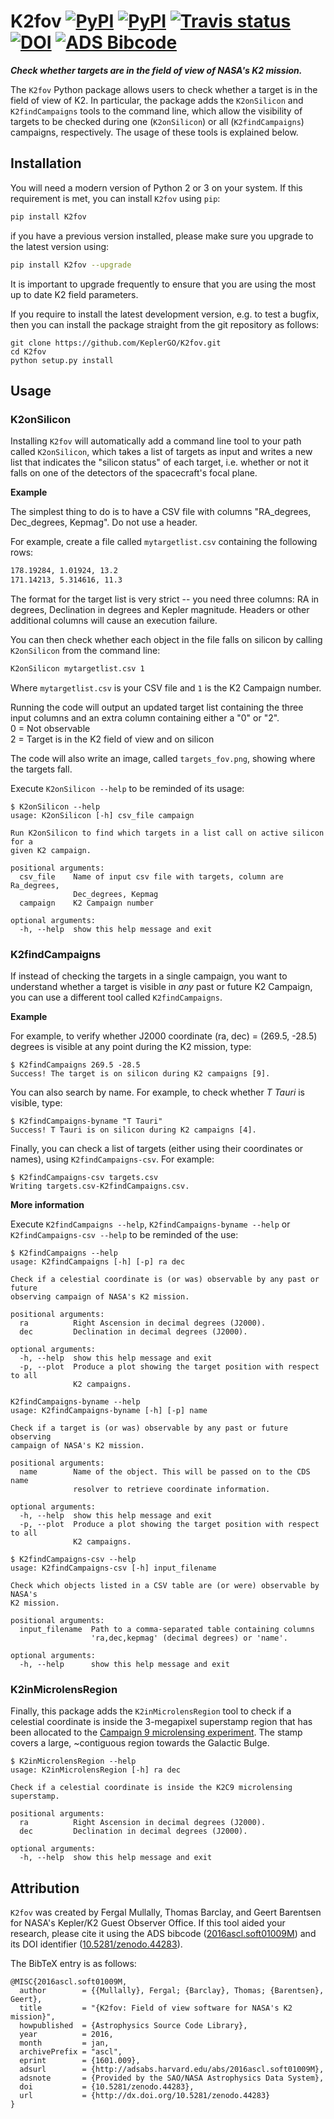# K2fov [![PyPI](http://img.shields.io/pypi/v/K2fov.svg)](https://pypi.python.org/pypi/K2fov/)  [![PyPI](http://img.shields.io/pypi/dm/K2fov.svg)](https://pypi.python.org/pypi/K2fov/) [![Travis status](https://travis-ci.org/KeplerGO/K2fov.svg)](https://travis-ci.org/KeplerGO/K2fov) [![DOI](https://zenodo.org/badge/10301/KeplerGO/K2fov.svg)](https://zenodo.org/badge/latestdoi/10301/KeplerGO/K2fov) [![ADS Bibcode](https://img.shields.io/badge/NASA%20ADS-2016ascl.soft01009M-blue.svg)](http://adsabs.harvard.edu/abs/2016ascl.soft01009M)
***Check whether targets are in the field of view of NASA's K2 mission.***

The `K2fov` Python package allows users to check whether a target is in the field of view of K2. 
In particular, the package adds the `K2onSilicon` and `K2findCampaigns` tools
to the command line, which allow the visibility of targets to be checked
during one (`K2onSilicon`) or all (`K2findCampaigns`) campaigns, respectively.
The usage of these tools is explained below.

## Installation

You will need a modern version of Python 2 or 3 on your system.
If this requirement is met, you can install `K2fov` using `pip`:
```bash
pip install K2fov
```
if you have a previous version installed, please make sure you upgrade to the
latest version using:
```bash
pip install K2fov --upgrade
```
It is important to upgrade frequently to ensure that you are using the most
up to date K2 field parameters.

If you require to install the latest development version,
e.g. to test a bugfix, then you can install
the package straight from the git repository as follows:
```
git clone https://github.com/KeplerGO/K2fov.git
cd K2fov
python setup.py install
```


## Usage

### K2onSilicon

Installing `K2fov` will automatically add a command line tool 
to your path called `K2onSilicon`, which takes a list of targets
as input and writes a new list that indicates the "silicon status"
of each target, i.e. whether or not it falls on one of the
detectors of the spacecraft's focal plane.

**Example**

The simplest thing to do is to have a CSV file with columns
"RA_degrees, Dec_degrees, Kepmag".
Do not use a header.

For example, create a file called `mytargetlist.csv` containing
the following rows:
```bash
178.19284, 1.01924, 13.2
171.14213, 5.314616, 11.3
```
The format for the target list is very strict -- you need three
columns: RA in degrees, Declination in degrees and Kepler
magnitude. Headers or other additional columns will cause an execution
failure.

You can then check whether each object in the file falls on silicon
by calling `K2onSilicon` from the command line:
```bash
K2onSilicon mytargetlist.csv 1
```
Where `mytargetlist.csv` is your CSV file and `1` is the K2 Campaign number.

Running the code will output an updated target list containing the three input columns and an extra column containing either a "0" or "2".<br>
0 = Not observable<br>
2 = Target is in the K2 field of view and on silicon<br>

The code will also write an image, called `targets_fov.png`, showing where the targets fall.

Execute `K2onSilicon --help` to be reminded of its usage:
```
$ K2onSilicon --help
usage: K2onSilicon [-h] csv_file campaign

Run K2onSilicon to find which targets in a list call on active silicon for a
given K2 campaign.

positional arguments:
  csv_file    Name of input csv file with targets, column are Ra_degrees,
              Dec_degrees, Kepmag
  campaign    K2 Campaign number

optional arguments:
  -h, --help  show this help message and exit
```


### K2findCampaigns

If instead of checking the targets in a single campaign,
you want to understand whether a target is visible in *any* past or
future K2 Campaign, you can use a different tool called `K2findCampaigns`.

**Example**

For example, to verify whether J2000 coordinate
(ra, dec) = (269.5, -28.5) degrees is visible at any point
during the K2 mission, type:
```
$ K2findCampaigns 269.5 -28.5
Success! The target is on silicon during K2 campaigns [9].
```

You can also search by name.
For example, to check whether *T Tauri* is visible, type:
```
$ K2findCampaigns-byname "T Tauri"
Success! T Tauri is on silicon during K2 campaigns [4].
```

Finally, you can check a list of targets (either using their coordinates or names), using `K2findCampaigns-csv`.
For example:
```
$ K2findCampaigns-csv targets.csv
Writing targets.csv-K2findCampaigns.csv.
```

**More information**

Execute `K2findCampaigns --help`, `K2findCampaigns-byname --help` or `K2findCampaigns-csv --help` to be reminded of the use:
```
$ K2findCampaigns --help
usage: K2findCampaigns [-h] [-p] ra dec

Check if a celestial coordinate is (or was) observable by any past or future
observing campaign of NASA's K2 mission.

positional arguments:
  ra          Right Ascension in decimal degrees (J2000).
  dec         Declination in decimal degrees (J2000).

optional arguments:
  -h, --help  show this help message and exit
  -p, --plot  Produce a plot showing the target position with respect to all
              K2 campaigns.
```

```
K2findCampaigns-byname --help
usage: K2findCampaigns-byname [-h] [-p] name

Check if a target is (or was) observable by any past or future observing
campaign of NASA's K2 mission.

positional arguments:
  name        Name of the object. This will be passed on to the CDS name
              resolver to retrieve coordinate information.

optional arguments:
  -h, --help  show this help message and exit
  -p, --plot  Produce a plot showing the target position with respect to all
              K2 campaigns.
```

```
$ K2findCampaigns-csv --help
usage: K2findCampaigns-csv [-h] input_filename

Check which objects listed in a CSV table are (or were) observable by NASA's
K2 mission.

positional arguments:
  input_filename  Path to a comma-separated table containing columns
                  'ra,dec,kepmag' (decimal degrees) or 'name'.

optional arguments:
  -h, --help      show this help message and exit
```


### K2inMicrolensRegion

Finally, this package adds the `K2inMicrolensRegion` tool to check if a
celestial coordinate is inside the 3-megapixel superstamp region
that has been allocated to the [Campaign 9 microlensing experiment](http://keplerscience.arc.nasa.gov/k2-c9.html).
The stamp covers a large, ~contiguous region towards the Galactic Bulge.
```
$ K2inMicrolensRegion --help
usage: K2inMicrolensRegion [-h] ra dec

Check if a celestial coordinate is inside the K2C9 microlensing superstamp.

positional arguments:
  ra          Right Ascension in decimal degrees (J2000).
  dec         Declination in decimal degrees (J2000).

optional arguments:
  -h, --help  show this help message and exit
```


## Attribution

`K2fov` was created by Fergal Mullally, Thomas Barclay, and Geert Barentsen
for NASA's Kepler/K2 Guest Observer Office.
If this tool aided your research, please cite it using the ADS bibcode
([2016ascl.soft01009M](http://adsabs.harvard.edu/abs/2016ascl.soft01009M))
and its DOI identifier ([10.5281/zenodo.44283](https://zenodo.org/record/44283)).

The BibTeX entry is as follows:
```
@MISC{2016ascl.soft01009M,
  author        = {{Mullally}, Fergal; {Barclay}, Thomas; {Barentsen}, Geert},
  title         = "{K2fov: Field of view software for NASA's K2 mission}",
  howpublished  = {Astrophysics Source Code Library},
  year          = 2016,
  month         = jan,
  archivePrefix = "ascl",
  eprint        = {1601.009},
  adsurl        = {http://adsabs.harvard.edu/abs/2016ascl.soft01009M},
  adsnote       = {Provided by the SAO/NASA Astrophysics Data System},
  doi           = {10.5281/zenodo.44283},
  url           = {http://dx.doi.org/10.5281/zenodo.44283}
}
```
